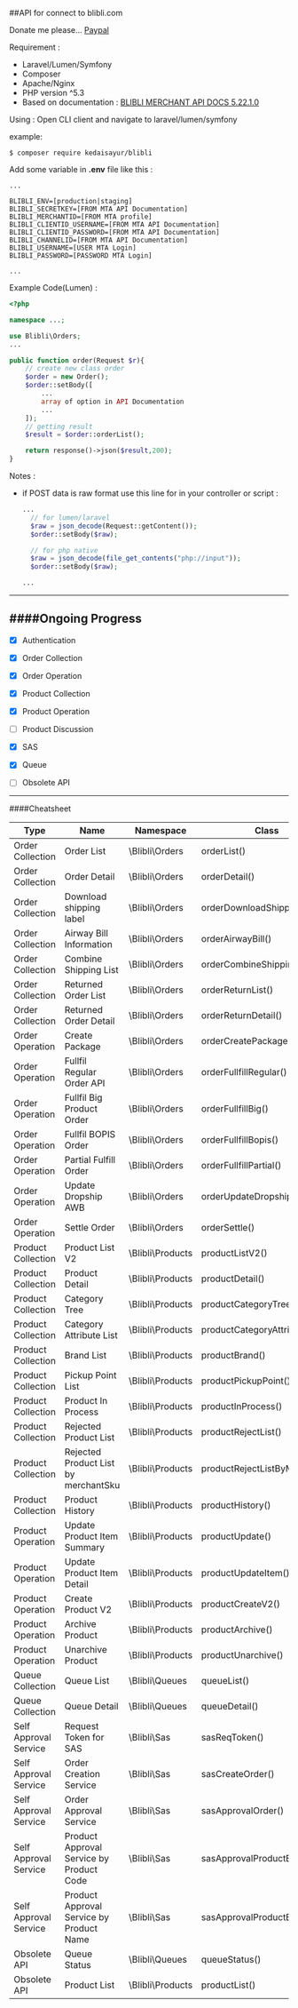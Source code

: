 ##API for connect to blibli.com

Donate me please...
[Paypal](https://www.paypal.me/andifauji)

Requirement :
* Laravel/Lumen/Symfony
* Composer
* Apache/Nginx
* PHP version ^5.3
* Based on documentation : [BLIBLI MERCHANT API DOCS 5.22.1.0](https://documenter.getpostman.com/view/5397152/RWaNP6XQ?version=latest#2b77e033-d605-4c37-9fb8-8df14027d4cc)

Using :
Open CLI client and navigate to laravel/lumen/symfony

example:
```
$ composer require kedaisayur/blibli
```
Add some variable in **.env** file like this :
```ENV
...

BLIBLI_ENV=[production|staging]
BLIBLI_SECRETKEY=[FROM MTA API Documentation]
BLIBLI_MERCHANTID=[FROM MTA profile]
BLIBLI_CLIENTID_USERNAME=[FROM MTA API Documentation]
BLIBLI_CLIENTID_PASSWORD=[FROM MTA API Documentation]
BLIBLI_CHANNELID=[FROM MTA API Documentation]
BLIBLI_USERNAME=[USER MTA Login]
BLIBLI_PASSWORD=[PASSWORD MTA Login]

...
```

Example Code(Lumen) :
```php
<?php

namespace ...;

use Blibli\Orders;
...

public function order(Request $r){
	// create new class order
	$order = new Order();
    $order::setBody([
    	...
        array of option in API Documentation
        ...
    ]);
    // getting result
    $result = $order::orderList();

    return response()->json($result,200);
}

```

Notes :
- if POST data is raw format use this line for in your controller or script :
  ```php
  ...
    // for lumen/laravel
    $raw = json_decode(Request::getContent());
    $order::setBody($raw);

    // for php native
    $raw = json_decode(file_get_contents("php://input"));
    $order::setBody($raw);

  ...
  ```
---
####Ongoing Progress
---
- [x] Authentication
- [x] Order Collection
- [x] Order Operation
- [x] Product Collection
- [x] Product Operation
- [ ] Product Discussion
- [x] SAS
- [x] Queue
- [ ] Obsolete API


---
####Cheatsheet

|   Type   | Name | Namespace | Class | Tested |
| ---- | ---- | ---------- | ----- | ------ |
| Order Collection | Order List  | \Blibli\Orders | orderList() | v |
| Order Collection | Order Detail | \Blibli\Orders | orderDetail() | v |
| Order Collection | Download shipping label | \Blibli\Orders | orderDownloadShipping() | v |
| Order Collection | Airway Bill Information  | \Blibli\Orders | orderAirwayBill() | v |
| Order Collection | Combine Shipping List  | \Blibli\Orders | orderCombineShippingList() | v |
| Order Collection | Returned Order List  | \Blibli\Orders | orderReturnList() | v |
| Order Collection | Returned Order Detail  | \Blibli\Orders | orderReturnDetail() | v |
| Order Operation | Create Package  | \Blibli\Orders | orderCreatePackage() | x |
| Order Operation | Fullfil Regular Order API  | \Blibli\Orders | orderFullfillRegular() | x |
| Order Operation | Fullfil Big Product Order  | \Blibli\Orders | orderFullfillBig() | x |
| Order Operation | Fullfil BOPIS Order  | \Blibli\Orders | orderFullfillBopis() | x |
| Order Operation | Partial Fulfill Order  | \Blibli\Orders | orderFullfillPartial() | x |
| Order Operation | Update Dropship AWB  | \Blibli\Orders | orderUpdateDropship() | x |
| Order Operation | Settle Order  | \Blibli\Orders | orderSettle() | x |
| Product Collection | Product List V2 | \Blibli\Products | productListV2() | v |
| Product Collection | Product Detail | \Blibli\Products | productDetail() | v |
| Product Collection | Category Tree | \Blibli\Products | productCategoryTree() | v |
| Product Collection | Category Attribute List | \Blibli\Products | productCategoryAttribute() | v |
| Product Collection | Brand List | \Blibli\Products | productBrand() | v |
| Product Collection | Pickup Point List | \Blibli\Products | productPickupPoint() | v |
| Product Collection | Product In Process | \Blibli\Products | productInProcess() | v |
| Product Collection | Rejected Product List | \Blibli\Products | productRejectList() | v |
| Product Collection | Rejected Product List by merchantSku | \Blibli\Products | productRejectListByMerchant() | v |
| Product Collection | Product History | \Blibli\Products | productHistory() | v |
| Product Operation | Update Product Item Summary | \Blibli\Products | productUpdate() | x |
| Product Operation | Update Product Item Detail | \Blibli\Products | productUpdateItem() | x |
| Product Operation | Create Product V2 | \Blibli\Products | productCreateV2() | x |
| Product Operation | Archive Product | \Blibli\Products | productArchive() | x |
| Product Operation | Unarchive Product | \Blibli\Products | productUnarchive() | x |
| Queue Collection | Queue List | \Blibli\Queues | queueList() | v |
| Queue Collection | Queue Detail | \Blibli\Queues | queueDetail() | v |
| Self Approval Service | Request Token for SAS | \Blibli\Sas | sasReqToken() | x |
| Self Approval Service | Order Creation Service | \Blibli\Sas | sasCreateOrder() | x |
| Self Approval Service | Order Approval Service | \Blibli\Sas | sasApprovalOrder() | x |
| Self Approval Service | Product Approval Service by Product Code | \Blibli\Sas | sasApprovalProductByCode() | x |
| Self Approval Service | Product Approval Service by Product Name | \Blibli\Sas | sasApprovalProductByName() | x |
| Obsolete API | Queue Status | \Blibli\Queues | queueStatus() | v |
| Obsolete API | Product List | \Blibli\Products | productList() | v |
